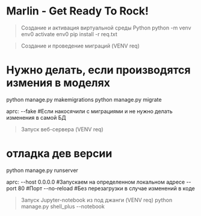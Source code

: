 # Marlin - Get Ready To Rock!

> Создание и активация виртуальной среды Python
python -m venv env0
activate env0
pip install -r req.txt


> Создание и проведение миграций (VENV req)
# Нужно делать, если производятся измения в моделях
python manage.py makemigrations
python manage.py migrate

аргс:
    --fake          #Если накосячили с миграциями и не нужно делать изменения в самой БД


> Запуск веб-сервера (VENV req)
# отладка дев версии
python manage.py runserver

аргс:
    --host 0.0.0.0  #Запускаем на определенном локальном адресе
    --port 80       #Порт 
    --no-reload     #Без перезагрузки в случае изменений в коде


> Запуск Jupyter-notebook из под джанги (VENV req)
python manage.py shell_plus --notebook